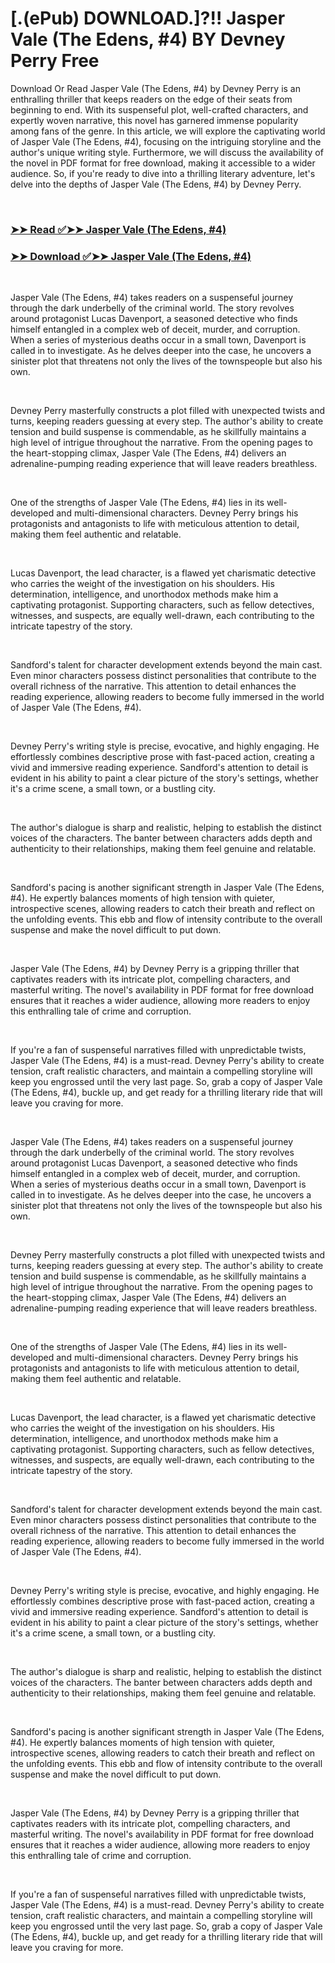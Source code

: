 # [.(ePub) DOWNLOAD.]?!! Jasper Vale (The Edens, #4) BY Devney Perry Free

<p>Download Or Read Jasper Vale (The Edens, #4) by Devney Perry is an enthralling thriller that keeps readers on the edge of their seats from beginning to end. With its suspenseful plot, well-crafted characters, and expertly woven narrative, this novel has garnered immense popularity among fans of the genre. In this article, we will explore the captivating world of Jasper Vale (The Edens, #4), focusing on the intriguing storyline and the author's unique writing style. Furthermore, we will discuss the availability of the novel in PDF format for free download, making it accessible to a wider audience. So, if you're ready to dive into a thrilling literary adventure, let's delve into the depths of Jasper Vale (The Edens, #4) by Devney Perry.</p>
<p>&nbsp;</p>

### [➤➤ Read ✅➤➤ Jasper Vale (The Edens, #4)](https://pdfworldcenter.com/?book=61431600)

### [➤➤ Download ✅➤➤ Jasper Vale (The Edens, #4)](https://pdfworldcenter.com/?book=61431600)

<p>&nbsp;</p>
<p>Jasper Vale (The Edens, #4) takes readers on a suspenseful journey through the dark underbelly of the criminal world. The story revolves around protagonist Lucas Davenport, a seasoned detective who finds himself entangled in a complex web of deceit, murder, and corruption. When a series of mysterious deaths occur in a small town, Davenport is called in to investigate. As he delves deeper into the case, he uncovers a sinister plot that threatens not only the lives of the townspeople but also his own.</p>
<p>&nbsp;</p>
<p>Devney Perry masterfully constructs a plot filled with unexpected twists and turns, keeping readers guessing at every step. The author's ability to create tension and build suspense is commendable, as he skillfully maintains a high level of intrigue throughout the narrative. From the opening pages to the heart-stopping climax, Jasper Vale (The Edens, #4) delivers an adrenaline-pumping reading experience that will leave readers breathless.</p>
<p>&nbsp;</p>
<p>One of the strengths of Jasper Vale (The Edens, #4) lies in its well-developed and multi-dimensional characters. Devney Perry brings his protagonists and antagonists to life with meticulous attention to detail, making them feel authentic and relatable.</p>
<p>&nbsp;</p>
<p>Lucas Davenport, the lead character, is a flawed yet charismatic detective who carries the weight of the investigation on his shoulders. His determination, intelligence, and unorthodox methods make him a captivating protagonist. Supporting characters, such as fellow detectives, witnesses, and suspects, are equally well-drawn, each contributing to the intricate tapestry of the story.</p>
<p>&nbsp;</p>
<p>Sandford's talent for character development extends beyond the main cast. Even minor characters possess distinct personalities that contribute to the overall richness of the narrative. This attention to detail enhances the reading experience, allowing readers to become fully immersed in the world of Jasper Vale (The Edens, #4).</p>
<p>&nbsp;</p>
<p>Devney Perry's writing style is precise, evocative, and highly engaging. He effortlessly combines descriptive prose with fast-paced action, creating a vivid and immersive reading experience. Sandford's attention to detail is evident in his ability to paint a clear picture of the story's settings, whether it's a crime scene, a small town, or a bustling city.</p>
<p>&nbsp;</p>
<p>The author's dialogue is sharp and realistic, helping to establish the distinct voices of the characters. The banter between characters adds depth and authenticity to their relationships, making them feel genuine and relatable.</p>
<p>&nbsp;</p>
<p>Sandford's pacing is another significant strength in Jasper Vale (The Edens, #4). He expertly balances moments of high tension with quieter, introspective scenes, allowing readers to catch their breath and reflect on the unfolding events. This ebb and flow of intensity contribute to the overall suspense and make the novel difficult to put down.</p>
<p>&nbsp;</p>
<p>Jasper Vale (The Edens, #4) by Devney Perry is a gripping thriller that captivates readers with its intricate plot, compelling characters, and masterful writing. The novel's availability in PDF format for free download ensures that it reaches a wider audience, allowing more readers to enjoy this enthralling tale of crime and corruption.</p>
<p>&nbsp;</p>
<p>If you're a fan of suspenseful narratives filled with unpredictable twists, Jasper Vale (The Edens, #4) is a must-read. Devney Perry's ability to create tension, craft realistic characters, and maintain a compelling storyline will keep you engrossed until the very last page. So, grab a copy of Jasper Vale (The Edens, #4), buckle up, and get ready for a thrilling literary ride that will leave you craving for more.</p>
<p>&nbsp;</p>
<p>Jasper Vale (The Edens, #4) takes readers on a suspenseful journey through the dark underbelly of the criminal world. The story revolves around protagonist Lucas Davenport, a seasoned detective who finds himself entangled in a complex web of deceit, murder, and corruption. When a series of mysterious deaths occur in a small town, Davenport is called in to investigate. As he delves deeper into the case, he uncovers a sinister plot that threatens not only the lives of the townspeople but also his own.</p>
<p>&nbsp;</p>
<p>Devney Perry masterfully constructs a plot filled with unexpected twists and turns, keeping readers guessing at every step. The author's ability to create tension and build suspense is commendable, as he skillfully maintains a high level of intrigue throughout the narrative. From the opening pages to the heart-stopping climax, Jasper Vale (The Edens, #4) delivers an adrenaline-pumping reading experience that will leave readers breathless.</p>
<p>&nbsp;</p>
<p>One of the strengths of Jasper Vale (The Edens, #4) lies in its well-developed and multi-dimensional characters. Devney Perry brings his protagonists and antagonists to life with meticulous attention to detail, making them feel authentic and relatable.</p>
<p>&nbsp;</p>
<p>Lucas Davenport, the lead character, is a flawed yet charismatic detective who carries the weight of the investigation on his shoulders. His determination, intelligence, and unorthodox methods make him a captivating protagonist. Supporting characters, such as fellow detectives, witnesses, and suspects, are equally well-drawn, each contributing to the intricate tapestry of the story.</p>
<p>&nbsp;</p>
<p>Sandford's talent for character development extends beyond the main cast. Even minor characters possess distinct personalities that contribute to the overall richness of the narrative. This attention to detail enhances the reading experience, allowing readers to become fully immersed in the world of Jasper Vale (The Edens, #4).</p>
<p>&nbsp;</p>
<p>Devney Perry's writing style is precise, evocative, and highly engaging. He effortlessly combines descriptive prose with fast-paced action, creating a vivid and immersive reading experience. Sandford's attention to detail is evident in his ability to paint a clear picture of the story's settings, whether it's a crime scene, a small town, or a bustling city.</p>
<p>&nbsp;</p>
<p>The author's dialogue is sharp and realistic, helping to establish the distinct voices of the characters. The banter between characters adds depth and authenticity to their relationships, making them feel genuine and relatable.</p>
<p>&nbsp;</p>
<p>Sandford's pacing is another significant strength in Jasper Vale (The Edens, #4). He expertly balances moments of high tension with quieter, introspective scenes, allowing readers to catch their breath and reflect on the unfolding events. This ebb and flow of intensity contribute to the overall suspense and make the novel difficult to put down.</p>
<p>&nbsp;</p>
<p>Jasper Vale (The Edens, #4) by Devney Perry is a gripping thriller that captivates readers with its intricate plot, compelling characters, and masterful writing. The novel's availability in PDF format for free download ensures that it reaches a wider audience, allowing more readers to enjoy this enthralling tale of crime and corruption.</p>
<p>&nbsp;</p>
<p>If you're a fan of suspenseful narratives filled with unpredictable twists, Jasper Vale (The Edens, #4) is a must-read. Devney Perry's ability to create tension, craft realistic characters, and maintain a compelling storyline will keep you engrossed until the very last page. So, grab a copy of Jasper Vale (The Edens, #4), buckle up, and get ready for a thrilling literary ride that will leave you craving for more.</p>
<p>&nbsp;</p>
